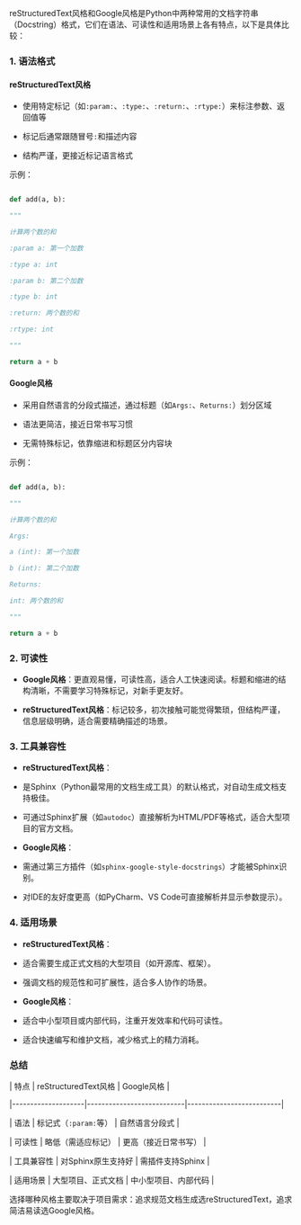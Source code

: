 reStructuredText风格和Google风格是Python中两种常用的文档字符串（Docstring）格式，它们在语法、可读性和适用场景上各有特点，以下是具体比较：

### **1. 语法格式**

#### **reStructuredText风格**

- 使用特定标记（如`:param:`、`:type:`、`:return:`、`:rtype:`）来标注参数、返回值等

- 标记后通常跟随冒号`:`和描述内容

- 结构严谨，更接近标记语言格式

示例：

```python

def add(a, b):

"""

计算两个数的和

:param a: 第一个加数

:type a: int

:param b: 第二个加数

:type b: int

:return: 两个数的和

:rtype: int

"""

return a + b

```

#### **Google风格**

- 采用自然语言的分段式描述，通过标题（如`Args:`、`Returns:`）划分区域

- 语法更简洁，接近日常书写习惯

- 无需特殊标记，依靠缩进和标题区分内容块

示例：

```python

def add(a, b):

"""

计算两个数的和

Args:

a (int): 第一个加数

b (int): 第二个加数

Returns:

int: 两个数的和

"""

return a + b

```

### **2. 可读性**

- **Google风格**：更直观易懂，可读性高，适合人工快速阅读。标题和缩进的结构清晰，不需要学习特殊标记，对新手更友好。

- **reStructuredText风格**：标记较多，初次接触可能觉得繁琐，但结构严谨，信息层级明确，适合需要精确描述的场景。

### **3. 工具兼容性**

- **reStructuredText风格**：

- 是Sphinx（Python最常用的文档生成工具）的默认格式，对自动生成文档支持极佳。

- 可通过Sphinx扩展（如`autodoc`）直接解析为HTML/PDF等格式，适合大型项目的官方文档。

- **Google风格**：

- 需通过第三方插件（如`sphinx-google-style-docstrings`）才能被Sphinx识别。

- 对IDE的友好度更高（如PyCharm、VS Code可直接解析并显示参数提示）。

### **4. 适用场景**

- **reStructuredText风格**：

- 适合需要生成正式文档的大型项目（如开源库、框架）。

- 强调文档的规范性和可扩展性，适合多人协作的场景。

- **Google风格**：

- 适合中小型项目或内部代码，注重开发效率和代码可读性。

- 适合快速编写和维护文档，减少格式上的精力消耗。

### **总结**

| 特点 | reStructuredText风格 | Google风格 |

|--------------------|---------------------------|--------------------------|

| 语法 | 标记式（`:param:`等） | 自然语言分段式 |

| 可读性 | 略低（需适应标记） | 更高（接近日常书写） |

| 工具兼容性 | 对Sphinx原生支持好 | 需插件支持Sphinx |

| 适用场景 | 大型项目、正式文档 | 中小型项目、内部代码 |

选择哪种风格主要取决于项目需求：追求规范文档生成选reStructuredText，追求简洁易读选Google风格。